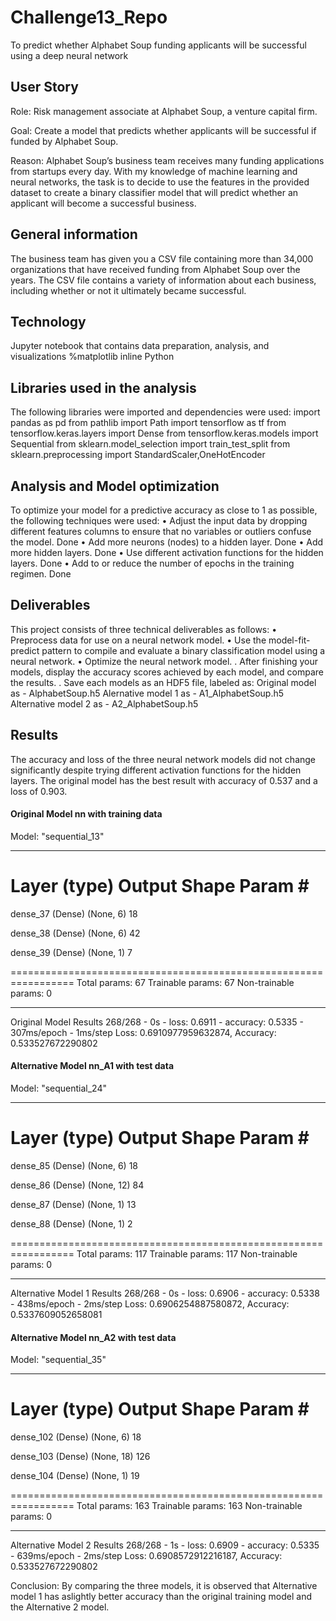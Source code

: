 # Challenge13_Repo
To predict whether Alphabet Soup funding applicants will be successful using a deep neural network

## User Story
Role: Risk management associate at Alphabet Soup, a venture capital firm.

Goal: Create a model that predicts whether applicants will be successful if funded by Alphabet Soup. 

Reason: Alphabet Soup’s business team receives many funding applications from startups every day. With my knowledge of machine learning and neural networks, the task is to decide to use the features in the provided dataset to create a binary classifier model that will predict whether an applicant will become a successful business.

## General information
The business team has given you a CSV file containing more than 34,000 organizations that have received funding from Alphabet Soup over the years. The CSV file contains a variety of information about each business, including whether or not it ultimately became successful. 


## Technology
Jupyter notebook that contains data preparation, analysis, and visualizations %matplotlib inline Python

## Libraries used in the analysis
The following libraries were imported and dependencies were used:
import pandas as pd
from pathlib import Path
import tensorflow as tf
from tensorflow.keras.layers import Dense
from tensorflow.keras.models import Sequential
from sklearn.model_selection import train_test_split
from sklearn.preprocessing import StandardScaler,OneHotEncoder

## Analysis and Model optimization
To optimize your model for a predictive accuracy as close to 1 as possible, the following techniques were used:
• Adjust the input data by dropping different features columns to ensure that no variables or outliers confuse the model. Done
• Add more neurons (nodes) to a hidden layer. Done
• Add more hidden layers. Done
• Use different activation functions for the hidden layers. Done
• Add to or reduce the number of epochs in the training regimen. Done

## Deliverables
This project consists of three technical deliverables as follows:
• Preprocess data for use on a neural network model.
• Use the model-fit-predict pattern to compile and evaluate a binary classification model using a neural network.
• Optimize the neural network model.
. After finishing your models, display the accuracy scores achieved by each model, and compare the results. 
. Save each models as an HDF5 file, labeled as:
   Original model as -  AlphabetSoup.h5
   Alernative model 1 as - A1_AlphabetSoup.h5
   Alternative model 2 as - A2_AlphabetSoup.h5
   
## Results
The accuracy and loss of the three neural network models did not change significantly despite trying different activation functions for the hidden layers. The original model has the best result with accuracy of 0.537 and a loss of 0.903.

#### Original Model nn with training data
Model: "sequential_13"
_________________________________________________________________
 Layer (type)                Output Shape              Param #   
=================================================================
 dense_37 (Dense)            (None, 6)                 18        
                                                                 
 dense_38 (Dense)            (None, 6)                 42        
                                                                 
 dense_39 (Dense)            (None, 1)                 7         
                                                                 
=================================================================
Total params: 67
Trainable params: 67
Non-trainable params: 0
_________________________________________________________________
Original Model Results
268/268 - 0s - loss: 0.6911 - accuracy: 0.5335 - 307ms/epoch - 1ms/step
Loss: 0.6910977959632874, Accuracy: 0.533527672290802

####  Alternative Model nn_A1 with test data
Model: "sequential_24"
_________________________________________________________________
 Layer (type)                Output Shape              Param #   
=================================================================
 dense_85 (Dense)            (None, 6)                 18        
                                                                 
 dense_86 (Dense)            (None, 12)                84        
                                                                 
 dense_87 (Dense)            (None, 1)                 13        
                                                                 
 dense_88 (Dense)            (None, 1)                 2         
                                                                 
=================================================================
Total params: 117
Trainable params: 117
Non-trainable params: 0
_________________________________________________________________
Alternative Model 1 Results
268/268 - 0s - loss: 0.6906 - accuracy: 0.5338 - 438ms/epoch - 2ms/step
Loss: 0.6906254887580872, Accuracy: 0.5337609052658081


#### Alternative Model nn_A2 with test data
Model: "sequential_35"
_________________________________________________________________
 Layer (type)                Output Shape              Param #   
=================================================================
 dense_102 (Dense)           (None, 6)                 18        
                                                                 
 dense_103 (Dense)           (None, 18)                126       
                                                                 
 dense_104 (Dense)           (None, 1)                 19        
                                                                 
=================================================================
Total params: 163
Trainable params: 163
Non-trainable params: 0
_________________________________________________________________
Alternative Model 2 Results
268/268 - 1s - loss: 0.6909 - accuracy: 0.5335 - 639ms/epoch - 2ms/step
Loss: 0.6908572912216187, Accuracy: 0.533527672290802

Conclusion:
By comparing the three models, it is observed that Alternative model 1 has aslightly better accuracy than the original training model and the Alternative 2 model.